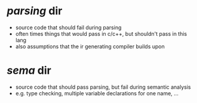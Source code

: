 
# *parsing* dir
- source code that should fail during parsing
- often times things that would pass in c/c++, but shouldn't pass in this lang
- also assumptions that the ir generating compiler builds upon

# *sema* dir
- source code that should pass parsing, but fail during semantic analysis
- e.g. type checking, multiple variable declarations for one name, ...

